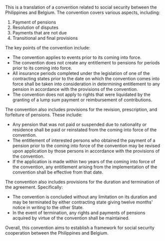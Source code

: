 This is a translation of a convention related to social security between the Philippines and Belgium. The convention covers various aspects, including:

1. Payment of pensions
2. Resolution of disputes
3. Payments that are not due
4. Transitional and final provisions

The key points of the convention include:

* The convention applies to events prior to its coming into force.
* The convention does not create any entitlement to pensions for periods prior to its coming into force.
* All insurance periods completed under the legislation of one of the contracting states prior to the date on which the convention comes into force shall be taken into consideration in determining entitlement to any pension in accordance with the provisions of the convention.
* The convention does not apply to rights that were liquidated by the granting of a lump sum payment or reimbursement of contributions.

The convention also includes provisions for the revision, prescription, and forfeiture of pensions. These include:

* Any pension that was not paid or suspended due to nationality or residence shall be paid or reinstated from the coming into force of the convention.
* The entitlement of interested persons who obtained the payment of a pension prior to the coming into force of the convention may be revised upon application by those persons in accordance with the provisions of the convention.
* If the application is made within two years of the coming into force of the convention, any entitlement arising from the implementation of the convention shall be effective from that date.

The convention also includes provisions for the duration and termination of the agreement. Specifically:

* The convention is concluded without any limitation on its duration and may be terminated by either contracting state giving twelve months' notice in writing to the other State.
* In the event of termination, any rights and payments of pensions acquired by virtue of the convention shall be maintained.

Overall, this convention aims to establish a framework for social security cooperation between the Philippines and Belgium.